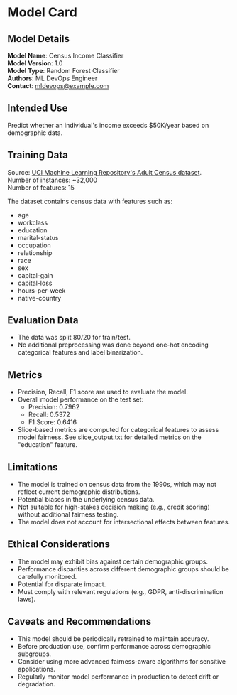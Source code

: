 # Model Card

## Model Details
**Model Name**: Census Income Classifier  
**Model Version**: 1.0  
**Model Type**: Random Forest Classifier  
**Authors**: ML DevOps Engineer  
**Contact**: mldevops@example.com  

## Intended Use
Predict whether an individual's income exceeds $50K/year based on demographic data.  

## Training Data
Source: [UCI Machine Learning Repository's Adult Census dataset](https://archive.ics.uci.edu/ml/datasets/adult).  
Number of instances: ~32,000  
Number of features: 15  

The dataset contains census data with features such as:
- age
- workclass
- education
- marital-status
- occupation
- relationship
- race
- sex
- capital-gain
- capital-loss
- hours-per-week
- native-country

## Evaluation Data
- The data was split 80/20 for train/test.  
- No additional preprocessing was done beyond one-hot encoding categorical features and label binarization.

## Metrics
- Precision, Recall, F1 score are used to evaluate the model.
- Overall model performance on the test set:
  - Precision: 0.7962
  - Recall: 0.5372
  - F1 Score: 0.6416
- Slice-based metrics are computed for categorical features to assess model fairness. See slice_output.txt for detailed metrics on the "education" feature.

## Limitations
- The model is trained on census data from the 1990s, which may not reflect current demographic distributions.
- Potential biases in the underlying census data.  
- Not suitable for high-stakes decision making (e.g., credit scoring) without additional fairness testing.
- The model does not account for intersectional effects between features.

## Ethical Considerations
- The model may exhibit bias against certain demographic groups.
- Performance disparities across different demographic groups should be carefully monitored.
- Potential for disparate impact.  
- Must comply with relevant regulations (e.g., GDPR, anti-discrimination laws).  

## Caveats and Recommendations
- This model should be periodically retrained to maintain accuracy.  
- Before production use, confirm performance across demographic subgroups.
- Consider using more advanced fairness-aware algorithms for sensitive applications.
- Regularly monitor model performance in production to detect drift or degradation.
